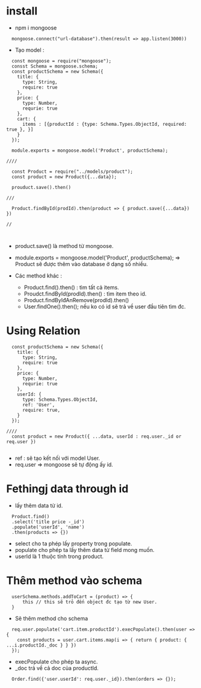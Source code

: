 # install 
- npm i mongoose

```
  mongoose.connect("url-database").then(result => app.listen(3000))

```

- Tạo model :

```
  const mongoose = require("mongoose");
  consst Schema = mongoose.schema;
  const productSchema = new Schema({
    title: {
      type: String,
      require: true
    },
    price: {
      type: Number,
      requrie: true
    },
    cart: {
      items : [{productId : {type: Schema.Types.ObjectId, required: true }, }]
    }
  });

  module.exports = mongoose.model('Product', productSchema);

////

  const Product = require("../models/product");
  const product = new Product({...data});

  prouduct.save().then()

///

  Product.findById(prodId).then(product => { product.save({...data}) })

//

  

```

- product.save() là method từ mongoose.
- module.exports = mongoose.model('Product', productSchema); =>  Product sẽ được thêm vào database ở dạng số nhiều.

- Các method khác :
  + Product.find().then() : tìm tất cả items.
  + Proudct.findById(prodId).then() : tìm item theo id.
  + Product.findByIđAnRemove(prodId).then()
  + User.findOne().then(); nếu ko có id sẽ trả về user đầu tiên tìm đc.

# Using Relation 

```
  const productSchema = new Schema({
    title: {
      type: String,
      require: true
    },
    price: {
      type: Number,
      requrie: true
    },
    userId: {
      type: Schema.Types.ObjectId,
      ref: 'User',
      require: true,
    }
  });

////
  const product = new Product({ ...data, userId : req.user._id or req.user })
    
```
- ref : sẽ tạo kết nối với model User.
- req.user => mongoose sẽ tự động ấy id.

# Fethingj data through id
- lấy thêm data từ id.
```
  Product.find()
  .select('title price -_id')
  .populate('userId', 'name')
  .then(products => {})

```

- select cho ta phép lấy property trong populate.
- populate cho phép ta lấy thêm data từ field mong muốn.
- userId là 1 thuộc tính trong product.

# Thêm method vào schema

```
  userSchema.methods.addToCart = (product) => {
      this // this sẽ trỏ đến object đc tạo từ new User.
  }

```

- Sẽ thêm method cho schema

```
  req.user.populate('cart.item.productId').execPopulate().then(user => {
    const products = user.cart.items.map(i => { return { product: { ...i.productId._doc } } })
  });

```
- execPopulate cho phép ta async.
- _doc trả về cả doc của productId.

```
  Order.find({'user.userId': req.user._id}).then(orders => {});

```
